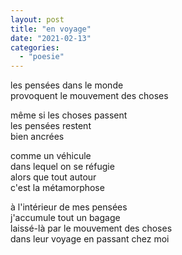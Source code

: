 ```yaml
---
layout: post
title: "en voyage"
date: "2021-02-13"
categories: 
  - "poesie"
---
```


les pensées dans le monde  
provoquent le mouvement des choses

même si les choses passent  
les pensées restent  
bien ancrées

comme un véhicule  
dans lequel on se réfugie  
alors que tout autour  
c'est la métamorphose

à l'intérieur de mes pensées  
j'accumule tout un bagage  
laissé-là par le mouvement des choses  
dans leur voyage en passant chez moi
